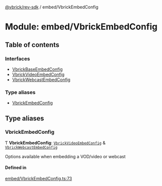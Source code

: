 [@vbrick/rev-sdk](../README.md) / embed/VbrickEmbedConfig

# Module: embed/VbrickEmbedConfig

## Table of contents

### Interfaces

- [VbrickBaseEmbedConfig](../interfaces/embed_VbrickEmbedConfig.VbrickBaseEmbedConfig.md)
- [VbrickVideoEmbedConfig](../interfaces/embed_VbrickEmbedConfig.VbrickVideoEmbedConfig.md)
- [VbrickWebcastEmbedConfig](../interfaces/embed_VbrickEmbedConfig.VbrickWebcastEmbedConfig.md)

### Type aliases

- [VbrickEmbedConfig](embed_VbrickEmbedConfig.md#vbrickembedconfig)

## Type aliases

### VbrickEmbedConfig

Ƭ **VbrickEmbedConfig**: [`VbrickVideoEmbedConfig`](../interfaces/embed_VbrickEmbedConfig.VbrickVideoEmbedConfig.md) & [`VbrickWebcastEmbedConfig`](../interfaces/embed_VbrickEmbedConfig.VbrickWebcastEmbedConfig.md)

Options available when embedding a VOD/video or webcast

#### Defined in

[embed/VbrickEmbedConfig.ts:73](https://github.com/vbrick/rev-sdk-js/blob/8587b78/src/embed/VbrickEmbedConfig.ts#L73)
